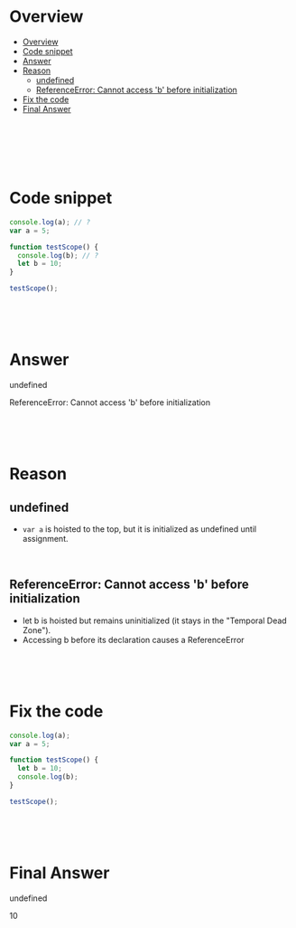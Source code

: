 # Overview

- [Overview](#overview)
- [Code snippet](#code-snippet)
- [Answer](#answer)
- [Reason](#reason)
  - [undefined](#undefined)
  - [ReferenceError: Cannot access 'b' before initialization](#referenceerror-cannot-access-b-before-initialization)
- [Fix the code](#fix-the-code)
- [Final Answer](#final-answer)

&nbsp;

&nbsp;

&nbsp;

# Code snippet

```js
console.log(a); // ?
var a = 5;

function testScope() {
  console.log(b); // ?
  let b = 10;
}

testScope();
```

&nbsp;

&nbsp;

# Answer

undefined

ReferenceError: Cannot access 'b' before initialization

&nbsp;

&nbsp;

# Reason

## undefined

- `var a` is hoisted to the top, but it is initialized as undefined until assignment.

&nbsp;

## ReferenceError: Cannot access 'b' before initialization

- let b is hoisted but remains uninitialized (it stays in the "Temporal Dead Zone").
- Accessing b before its declaration causes a ReferenceError

&nbsp;

&nbsp;

# Fix the code

```js
console.log(a);
var a = 5;

function testScope() {
  let b = 10;
  console.log(b);
}

testScope();
```

&nbsp;

&nbsp;

# Final Answer

undefined

10
